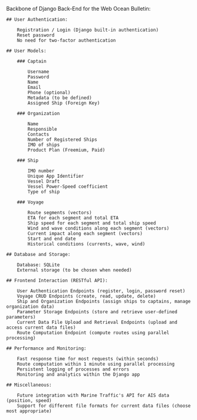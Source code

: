 Backbone of Django Back-End for the Web Ocean Bulletin:

    ## User Authentication:
    
        Registration / Login (Django built-in authentication)
        Reset password
        No need for two-factor authentication

    ## User Models:

        ### Captain

            Username
            Password
            Name
            Email
            Phone (optional)
            Metadata (to be defined)
            Assigned Ship (Foreign Key)

        ### Organization

            Name
            Responsible
            Contacts
            Number of Registered Ships
            IMO of ships
            Product Plan (Freemium, Paid)

        ### Ship

            IMO number
            Unique App Identifier
            Vessel Draft
            Vessel Power-Speed coefficient
            Type of ship

        ### Voyage

            Route segments (vectors)
            ETA for each segment and total ETA
            Ship speed for each segment and total ship speed
            Wind and wave conditions along each segment (vectors)
            Current impact along each segment (vectors)
            Start and end date
            Historical conditions (currents, wave, wind)

    ## Database and Storage:

        Database: SQLite
        External storage (to be chosen when needed)

    ## Frontend Interaction (RESTful API):

        User Authentication Endpoints (register, login, password reset)
        Voyage CRUD Endpoints (create, read, update, delete)
        Ship and Organization Endpoints (assign ships to captains, manage organization data)
        Parameter Storage Endpoints (store and retrieve user-defined parameters)
        Current Data File Upload and Retrieval Endpoints (upload and access current data files)
        Route Computation Endpoint (compute routes using parallel processing)

    ## Performance and Monitoring:

        Fast response time for most requests (within seconds)
        Route computation within 1 minute using parallel processing
        Persistent logging of processes and errors
        Monitoring and analytics within the Django app

    ## Miscellaneous:

        Future integration with Marine Traffic's API for AIS data (position, speed)
        Support for different file formats for current data files (choose most appropriate)